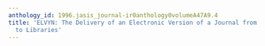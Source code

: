 ```yaml
---
anthology_id: 1996.jasis_journal-ir0anthology0volumeA47A9.4
title: 'ELVYN: The Delivery of an Electronic Version of a Journal from the Publisher
  to Libraries'
---
```

